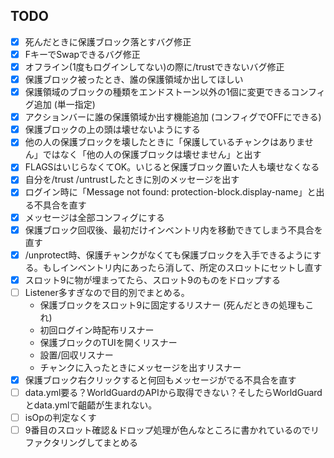 ## TODO

- [x] 死んだときに保護ブロック落とすバグ修正
- [x] FキーでSwapできるバグ修正
- [x] オフライン(1度もログインしてない)の際に/trustできないバグ修正
- [x] 保護ブロック被ったとき、誰の保護領域か出してほしい
- [x] 保護領域のブロックの種類をエンドストーン以外の1個に変更できるコンフィグ追加 (単一指定)
- [x] アクションバーに誰の保護領域か出す機能追加 (コンフィグでOFFにできる)
- [x] 保護ブロックの上の頭は壊せないようにする
- [x] 他の人の保護ブロックを壊したときに「保護しているチャンクはありません」ではなく「他の人の保護ブロックは壊せません」と出す
- [x] FLAGSはいじらなくてOK。いじると保護ブロック置いた人も壊せなくなる
- [x] 自分を/trust /untrustしたときに別のメッセージを出す
- [x] ログイン時に「Message not found: protection-block.display-name」と出る不具合を直す
- [x] メッセージは全部コンフィグにする
- [x] 保護ブロック回収後、最初だけインベントリ内を移動できてしまう不具合を直す
- [x] /unprotect時、保護チャンクがなくても保護ブロックを入手できるようにする。もしインベントリ内にあったら消して、所定のスロットにセットし直す
- [x] スロット9に物が埋まってたら、スロット9のものをドロップする
- [ ] Listener多すぎなので目的別でまとめる。
    - 保護ブロックをスロット9に固定するリスナー (死んだときの処理もこれ)
    - 初回ログイン時配布リスナー
    - 保護ブロックのTUIを開くリスナー
    - 設置/回収リスナー
    - チャンクに入ったときにメッセージを出すリスナー
- [x] 保護ブロック右クリックすると何回もメッセージがでる不具合を直す
- [ ] data.yml要る？WorldGuardのAPIから取得できない？そしたらWorldGuardとdata.ymlで齟齬が生まれない。
- [ ] isOpの判定なくす
- [ ] 9番目のスロット確認＆ドロップ処理が色んなところに書かれているのでリファクタリングしてまとめる